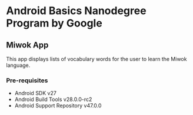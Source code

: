 # Android Basics Nanodegree Program by Google
## Miwok App
This app displays lists of vocabulary words for the user to learn the Miwok language.

### Pre-requisites
<ul>
  <li>Android SDK v27</li>
  <li>Android Build Tools v28.0.0-rc2</li>
  <li>Android Support Repository v47.0.0</li>
</ul>
